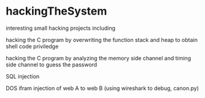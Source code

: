 # hackingTheSystem
interesting small hacking projects including

  hacking the C program by overwriting the function stack and heap to obtain shell code priviledge
  
  hacking the C program by analyzing the memory side channel and timing side channel to guess the password
  
  SQL injection 
  
  DOS ifram injection of web A to web B (using wireshark to debug, canon.py)
